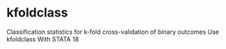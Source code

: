 # kfoldclass
Classification statistics for k-fold cross-validation of binary outcomes Use kfoldclass With STATA 18
